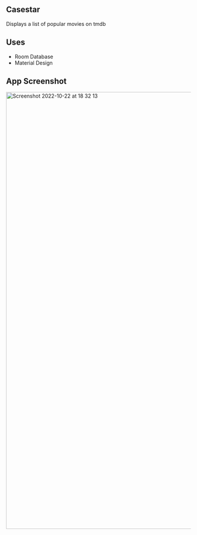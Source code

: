 ## Casestar
Displays a list of popular movies on tmdb


## Uses
* Room Database
* Material Design

## App Screenshot
<img width="1189" alt="Screenshot 2022-10-22 at 18 32 13" src="https://user-images.githubusercontent.com/57676305/197354310-4526c4c6-4c0e-49dd-a0c3-2c6165cb8561.png">

